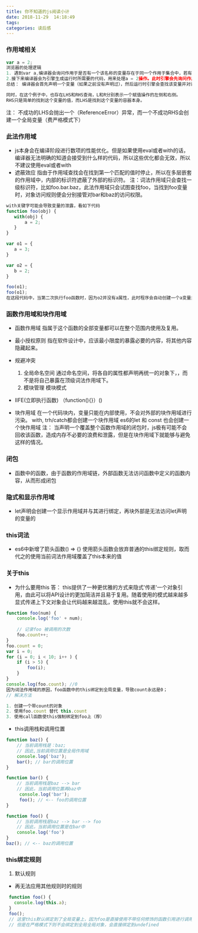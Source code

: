 ```yaml
---
title: 你不知道的js阅读小计
date: 2018-11-29  14:18:49
tags:
categories: 读后感
---
```

### 作用域相关
 ```javascript
 var a = 2;
浏览器的处理逻辑
1. 遇到var a,编译器会询问作用于是否有一个该名称的变量存在于同一个作用于集合中，若有，则忽略该条，继续编译，否则会要求当前作用域在在当前作用域集合中声明一个新变量，并命名a。
2.接下来编译器会为引擎生成运行时所需要的代码，用来处理a = 2操作。此时引擎会先询问作用域是否存在变量a，如果是，就使用这个变量，并将2赋值给a，否则继续向上查找，直到超出作用域，抛出一个异常。
总结： 编译器会首先声明一个变量（如果之前没有声明过），然后运行时引擎会查找该变量并对该变量进行赋值。

同时，在这个例子中，也存在LHS和RHS查询，L和R分别表示一个赋值操作的左侧和右侧。
RHS只是简单的找到这个变量的值，而LHS是找到这个变量的容器本身。
```
注： 不成功的LHS会抛出一个（ReferenceError）异常，而一个不成功RHS会创建一个全局变量（费严格模式下）

### 此法作用域
 * js本身会在编译阶段进行数项的性能优化。但是如果使用eval或者with的话，编译器无法明确的知道会接受到什么样的代码，所以这些优化都会无效，所以不建议使用eval或者with
 * 遮蔽效应
 指由于作用域查找会在找到第一个匹配的值时停止，所以在多层嵌套的作用域中，内部的标识符遮蔽了外部的标识符。
 注：词法作用域只会查找一级标识符，比如foo.bar.baz，此法作用域只会试图查找foo，当找到foo变量时，对象访问规则便会分别接管对bar和baz的访问权限。
 ```javascript
with关键字可能会导致变量的泄露，看如下代码
 function foo(obj) {
    with(obj) {
        a = 2;
    }
 }
 
 var o1 = {
    a = 3;
 }
 
 var o2 = {
    b = 2;
 }
 
 foo(o1);
 foo(o1);
 在这段代码中，当第二次执行foo函数时，因为o2并没有a属性，此时程序会自动创建一个a变量并绑定到全局作用域中。
```

### 函数作用域和块作用域
* 函数作用域
  指属于这个函数的全部变量都可以在整个范围内使用及复用。
* 最小授权原则
  指在软件设计中，应该最小限度的暴露必要的内容，将其他内容隐藏起来。
* 规避冲突
  1. 全局命名空间
     通过命名空间，将各自的属性都声明再统一的对象下，，而不是将自己暴露在顶级词法作用域下。
  2. 模块管理
     模块模式
* IIFE(立即执行函数)
（function(){}）()

* 块作用域
  在一个代码块内，变量只能在内部使用，不会对外部的块作用域进行污染。
  with, trh/catch都会创建一个块作用域
  es6的let 和 const 也会创建一个快作用域
  注： 当声明一个覆盖整个函数作用域的闭包时，js极有可能不会回收该函数，造成内存不必要的浪费和泄露，但是在块作用域下就能够与避免这样的情况。
  
### 闭包

* 函数中的函数，由于函数的作用域链，外部函数无法访问函数中定义的函数内容，从而形成闭包

### 隐式和显示作用域

* let声明会创建一个显示作用域并与其进行绑定，再块外部是无法访问let声明的变量的

### this词法

* es6中新增了箭头函数() => {} 使用箭头函数会放弃普通的this绑定规则，取而代之的使用当前词法作用域覆盖了this本来的值

### 关于this
 * 为什么要用this
   答： this提供了一种更优雅的方式来隐式'传递'一个对象引用，由此可以将API设计的更加简洁并且易于复用。随着使用的模式越来越多
     显式传递上下文对象会让代码越来越混乱，使用this就不会这样。
     
```javascript
function foo(num) {
    console.log('foo' + num);
    
    // 记录foo 被调用的次数
    foo.count++;
}
foo.count = 0;
var i = 0;
for (i = 0; i < 10; i++ ) {
    if (i > 5) {
        foo(i);
    }
}
console.log(foo.count); //0
因为词法作用域的原因，foo函数中的this绑定到全局变量，导致count永远是0；
// 解决方法

1. 创建一个带count的对象
2. 使用foo.count 替代 this.count
3. 使用call函数使this强制绑定到foo上（荐）
```

* this调用栈和调用位置

```javascript
function baz() {
    // 当前调用栈是：baz;
    // 因此,当前调用位置是全局作用域
    console.log('baz');
    bar(); // bar的调用位置
}

function bar() {
    // 当前调用栈是baz --> bar
    // 因此，当前调用位置再baz中
     console.log('bar');
     foo(); // <-- foo的调用位置
}

function foo() {
    // 当前调用栈是baz --> bar --> foo
    // 因此，当前调用位置是在bar中
    console.log('foo')
}
baz(); // <-- baz的调用位置
```

### this绑定规则

1. 默认规则
 * 再无法应用其他规则时的规则
 ```javascript
  function foo() {
    console.log(this.a);
  }
  foo();
  // 这里this默认绑定到了全局变量上，因为foo是直接使用不带任何修饰的函数引用进行调用的，所以应用了this的默认绑定，因此this指向全局对象
  // 但是在严格模式下则不会绑定到全局全局对象，会直接绑定到undefined
```



